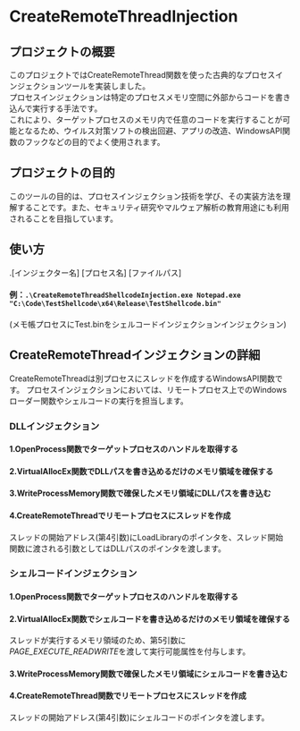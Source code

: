 # CreateRemoteThreadInjection

## プロジェクトの概要
このプロジェクトではCreateRemoteThread関数を使った古典的なプロセスインジェクションツールを実装しました。  
プロセスインジェクションは特定のプロセスメモリ空間に外部からコードを書き込んで実行する手法です。  
これにより、ターゲットプロセスのメモリ内で任意のコードを実行することが可能となるため、ウイルス対策ソフトの検出回避、アプリの改造、WindowsAPI関数のフックなどの目的でよく使用されます。

## プロジェクトの目的
このツールの目的は、プロセスインジェクション技術を学び、その実装方法を理解することです。また、セキュリティ研究やマルウェア解析の教育用途にも利用されることを目指しています。

## 使い方  
.\[インジェクター名] [プロセス名] [ファイルパス]

#### 例：```.\CreateRemoteThreadShellcodeInjection.exe Notepad.exe "C:\Code\TestShellcode\x64\Release\TestShellcode.bin"```
(メモ帳プロセスにTest.binをシェルコードインジェクションインジェクション)

## CreateRemoteThreadインジェクションの詳細
CreateRemoteThreadは別プロセスにスレッドを作成するWindowsAPI関数です。
プロセスインジェクションにおいては、リモートプロセス上でのWindowsローダー関数やシェルコードの実行を担当します。

### DLLインジェクション

#### 1.OpenProcess関数でターゲットプロセスのハンドルを取得する

#### 2.VirtualAllocEx関数でDLLパスを書き込めるだけのメモリ領域を確保する

#### 3.WriteProcessMemory関数で確保したメモリ領域にDLLパスを書き込む

#### 4.CreateRemoteThreadでリモートプロセスにスレッドを作成
スレッドの開始アドレス(第4引数)にLoadLibraryのポインタを、スレッド開始関数に渡される引数としてはDLLパスのポインタを渡します。

### シェルコードインジェクション

#### 1.OpenProcess関数でターゲットプロセスのハンドルを取得する

#### 2.VirtualAllocEx関数でシェルコードを書き込めるだけのメモリ領域を確保する
スレッドが実行するメモリ領域のため、第5引数に*PAGE_EXECUTE_READWRITE*を渡して実行可能属性を付与します。

#### 3.WriteProcessMemory関数で確保したメモリ領域にシェルコードを書き込む

#### 4.CreateRemoteThread関数でリモートプロセスにスレッドを作成
スレッドの開始アドレス(第4引数)にシェルコードのポインタを渡します。
